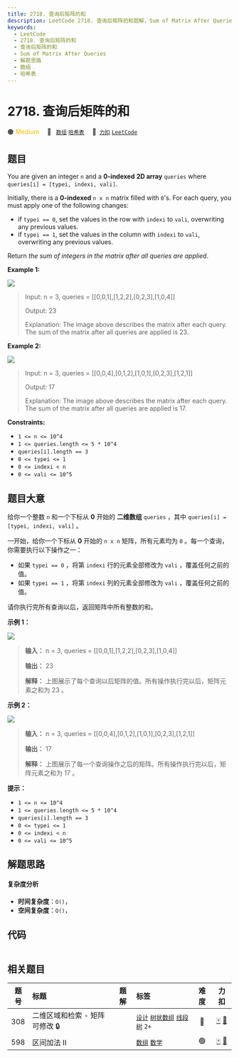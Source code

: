```yaml
---
title: 2718. 查询后矩阵的和
description: LeetCode 2718. 查询后矩阵的和题解，Sum of Matrix After Queries，包含解题思路、复杂度分析以及完整的 JavaScript 代码实现。
keywords:
  - LeetCode
  - 2718. 查询后矩阵的和
  - 查询后矩阵的和
  - Sum of Matrix After Queries
  - 解题思路
  - 数组
  - 哈希表
---
```


# 2718. 查询后矩阵的和

🟠 <font color=#ffb800>Medium</font>&emsp; 🔖&ensp; [`数组`](/tag/array.md) [`哈希表`](/tag/hash-table.md)&emsp; 🔗&ensp;[`力扣`](https://leetcode.cn/problems/sum-of-matrix-after-queries) [`LeetCode`](https://leetcode.com/problems/sum-of-matrix-after-queries)

## 题目

You are given an integer `n` and a **0-indexed**  **2D array** `queries` where
`queries[i] = [typei, indexi, vali]`.

Initially, there is a **0-indexed** `n x n` matrix filled with `0`'s. For each
query, you must apply one of the following changes:

  * if `typei == 0`, set the values in the row with `indexi` to `vali`, overwriting any previous values.
  * if `typei == 1`, set the values in the column with `indexi` to `vali`, overwriting any previous values.

Return _the sum of integers in the matrix after all queries are applied_.



**Example 1:**

![](https://assets.leetcode.com/uploads/2023/05/11/exm1.png)

> Input: n = 3, queries = [[0,0,1],[1,2,2],[0,2,3],[1,0,4]]
> 
> Output: 23
> 
> Explanation: The image above describes the matrix after each query. The sum of the matrix after all queries are applied is 23. 

**Example 2:**

![](https://assets.leetcode.com/uploads/2023/05/11/exm2.png)

> Input: n = 3, queries = [[0,0,4],[0,1,2],[1,0,1],[0,2,3],[1,2,1]]
> 
> Output: 17
> 
> Explanation: The image above describes the matrix after each query. The sum of the matrix after all queries are applied is 17.

**Constraints:**

  * `1 <= n <= 10^4`
  * `1 <= queries.length <= 5 * 10^4`
  * `queries[i].length == 3`
  * `0 <= typei <= 1`
  * `0 <= indexi < n`
  * `0 <= vali <= 10^5`


## 题目大意

给你一个整数 `n` 和一个下标从 **0**  开始的 **二维数组**  `queries` ，其中 `queries[i] = [typei,
indexi, vali]` 。

一开始，给你一个下标从 **0**  开始的 `n x n` 矩阵，所有元素均为 `0` 。每一个查询，你需要执行以下操作之一：

  * 如果 `typei == 0` ，将第 `indexi` 行的元素全部修改为 `vali` ，覆盖任何之前的值。
  * 如果 `typei == 1` ，将第 `indexi` 列的元素全部修改为 `vali` ，覆盖任何之前的值。

请你执行完所有查询以后，返回矩阵中所有整数的和。



**示例 1：**

![](https://assets.leetcode.com/uploads/2023/05/11/exm1.png)

> 
> 
> 
> 
> 
> **输入：** n = 3, queries = [[0,0,1],[1,2,2],[0,2,3],[1,0,4]]
> 
> **输出：** 23
> 
> **解释：** 上图展示了每个查询以后矩阵的值。所有操作执行完以后，矩阵元素之和为 23 。
> 
> 

**示例 2：**

![](https://assets.leetcode.com/uploads/2023/05/11/exm2.png)

> 
> 
> 
> 
> 
> **输入：** n = 3, queries = [[0,0,4],[0,1,2],[1,0,1],[0,2,3],[1,2,1]]
> 
> **输出：** 17
> 
> **解释：** 上图展示了每一个查询操作之后的矩阵。所有操作执行完以后，矩阵元素之和为 17 。
> 
> 



**提示：**

  * `1 <= n <= 10^4`
  * `1 <= queries.length <= 5 * 10^4`
  * `queries[i].length == 3`
  * `0 <= typei <= 1`
  * `0 <= indexi < n`
  * `0 <= vali <= 10^5`


## 解题思路

#### 复杂度分析

- **时间复杂度**：`O()`，
- **空间复杂度**：`O()`，

## 代码

```javascript

```

## 相关题目

<!-- prettier-ignore -->
| 题号 | 标题 | 题解 | 标签 | 难度 | 力扣 |
| :------: | :------ | :------: | :------ | :------: | :------: |
| 308 | 二维区域和检索 - 矩阵可修改 🔒 |  |  [`设计`](/tag/design.md) [`树状数组`](/tag/binary-indexed-tree.md) [`线段树`](/tag/segment-tree.md) `2+` | 🔴 | [🀄️](https://leetcode.cn/problems/range-sum-query-2d-mutable) [🔗](https://leetcode.com/problems/range-sum-query-2d-mutable) |
| 598 | 区间加法 II |  |  [`数组`](/tag/array.md) [`数学`](/tag/math.md) | 🟢 | [🀄️](https://leetcode.cn/problems/range-addition-ii) [🔗](https://leetcode.com/problems/range-addition-ii) |